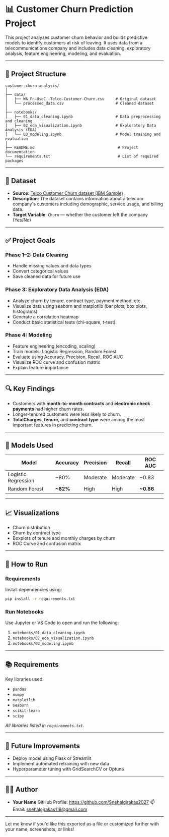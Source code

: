 # 📊 Customer Churn Prediction Project

This project analyzes customer churn behavior and builds predictive models to identify customers at risk of leaving. It uses data from a telecommunications company and includes data cleaning, exploratory analysis, feature engineering, modeling, and evaluation.

---

## 📁 Project Structure

```
customer-churn-analysis/
│
├── data/
│   ├── WA_Fn-UseC_-Telco-Customer-Churn.csv     # Original dataset
│   └── processed_data.csv                       # Cleaned dataset
│
├── notebooks/
│   ├── 01_data_cleaning.ipynb                   # Data preprocessing and cleaning
│   ├── 02_eda_visualization.ipynb               # Exploratory Data Analysis (EDA)
│   └── 03_modeling.ipynb                        # Model training and evaluation
│
├── README.md                                     # Project documentation
└── requirements.txt                              # List of required packages
```

---

## 🧾 Dataset

* **Source**: [Telco Customer Churn dataset (IBM Sample)](https://www.kaggle.com/datasets/blastchar/telco-customer-churn)
* **Description**: The dataset contains information about a telecom company's customers including demographic, service usage, and billing data.
* **Target Variable**: `Churn` — whether the customer left the company (Yes/No)

---

## ✅ Project Goals

### Phase 1–2: Data Cleaning

* Handle missing values and data types
* Convert categorical values
* Save cleaned data for future use

### Phase 3: Exploratory Data Analysis (EDA)

* Analyze churn by tenure, contract type, payment method, etc.
* Visualize data using seaborn and matplotlib (bar plots, box plots, histograms)
* Generate a correlation heatmap
* Conduct basic statistical tests (chi-square, t-test)

### Phase 4: Modeling

* Feature engineering (encoding, scaling)
* Train models: Logistic Regression, Random Forest
* Evaluate using Accuracy, Precision, Recall, ROC AUC
* Visualize ROC curve and confusion matrix
* Explain feature importance

---

## 🔍 Key Findings

* Customers with **month-to-month contracts** and **electronic check payments** had higher churn rates.
* Longer-tenured customers were less likely to churn.
* **TotalCharges**, **tenure**, and **contract type** were among the most important features in predicting churn.

---

## 🧠 Models Used

| Model               | Accuracy  | Precision | Recall   | ROC AUC    |
| ------------------- | --------- | --------- | -------- | ---------- |
| Logistic Regression | \~80%     | Moderate  | Moderate | \~0.83     |
| Random Forest       | **\~82%** | High      | High     | **\~0.86** |

---

## 📈 Visualizations

* Churn distribution
* Churn by contract type
* Boxplots of tenure and monthly charges by churn
* ROC Curve and confusion matrix


---

## 🚀 How to Run

### Requirements

Install dependencies using:

```bash
pip install -r requirements.txt
```

### Run Notebooks

Use Jupyter or VS Code to open and run the following:

1. `notebooks/01_data_cleaning.ipynb`
2. `notebooks/02_eda_visualization.ipynb`
3. `notebooks/03_modeling.ipynb`

---

## 📚 Requirements

Key libraries used:

* `pandas`
* `numpy`
* `matplotlib`
* `seaborn`
* `scikit-learn`
* `scipy`

*All libraries listed in `requirements.txt`.*

---

## 📌 Future Improvements

* Deploy model using Flask or Streamlit
* Implement automated retraining with new data
* Hyperparameter tuning with GridSearchCV or Optuna

---

## 🧑‍💻 Author

* **Your Name**
  GitHub Profile: https://github.com/Snehalgjrakas2027
  📫 Email: snehalgjrakas118@gmail.com

---

Let me know if you'd like this exported as a file or customized further with your name, screenshots, or links!
